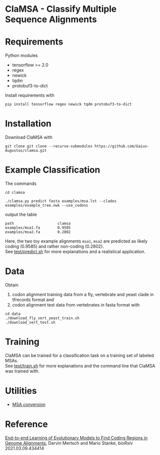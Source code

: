 # ClaMSA - **Cla**ssify **M**ultiple **S**equence **A**lignments 

# Requirements
  Python modules
 - tensorflow >= 2.0
 - regex
 - newick
 - tqdm
 - protobuf3-to-dict

Install requirements with
```console
pip install tensorflow regex newick tqdm protobuf3-to-dict
```

# Installation

Download ClaMSA with
```console
git clone git clone --recurse-submodules https://github.com/Gaius-Augustus/clamsa.git
```

# Example Classification
The commands
```console
cd clamsa

./clamsa.py predict fasta examples/msa.lst --clades examples/example_tree.nwk --use_codons
```
output the table
```
path                    clamsa
examples/msa1.fa        0.9585
examples/msa2.fa        0.2802
```
Here, the two toy example alignments `msa1`, `msa2` are predicted as likely coding (0.9585) and rather non-coding (0.2802).  
See [test/predict.sh](test/predict.sh) for more explanations and a realistical application.

# Data
Obtain
  1. codon alignment training data from a fly, vertebrate and yeast clade in tfrecords format and
  2. codon alignment test data from vertebrates in fasta format with
  
```konsole
cd data
./download_fly_vert_yeast_train.sh
./download_vert_test.sh
```

# Training
ClaMSA can be trained for a classification task on a training set of labeled MSAs.  
See [test/train.sh](test/train.sh) for more explanations and the command line that ClaMSA was trained with.


# Utilities
  - [MSA conversion](docs/conversion.md)

# Reference

[End-to-end Learning of Evolutionary Models to Find Coding Regions in Genome Alignments](https://www.biorxiv.org/content/10.1101/2021.03.09.434414v1), Darvin Mertsch and Mario Stanke, *bioRxiv* 2021.03.09.434414
